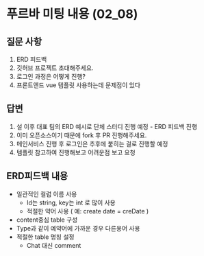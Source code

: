 # 푸르바 미팅 내용 (02_08)

## 질문 사항
1. ERD 피드백
2. 깃허브 프로젝트 초대해주세요.
3. 로그인 과정은 어떻게 진행?
4. 프론트엔드 vue 템플릿 사용하는데 문제점이 있다

## 답변
1. 설 이후 대표 팀의 ERD 예시로 단체 스터디 진행 예정 - ERD 피드백 진행
2. 이미 오픈소스이기 때문에 fork 후 PR 진행해주세요.
3. 메인서비스 진행 후 로그인은 추후에 붙히는 걸로 진행할 예정
4. 템플릿 참고하여 진행해보고 어려운점 보고 요청


## ERD피드백 내용
- 일관적인 컬럼 이름 사용
    - Id는 string, key는 int 로 많이 사용
    - 적절한 약어 사용 ( 예: create date = creDate )
- content중심 table 구성
- Type과 같이 예약어에 가까운 경우 다른용어 사용
- 적절한 table 명칭 설정 
    - Chat 대신 comment

